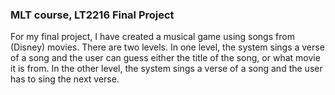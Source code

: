 ### MLT course, LT2216 Final Project

For my final project, I have created a musical game using songs from (Disney) movies. There are two levels. In one level, the 
system sings a verse of a song and the user can guess either the title of the song, or what movie it is from. In the other 
level, the system sings a verse of a song and the user has to sing the next verse. 
